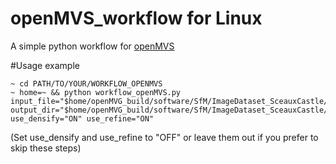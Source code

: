 # openMVS_workflow for Linux
A simple python workflow for [openMVS](https://github.com/cdcseacave/openMVS)

#Usage example
```
~ cd PATH/TO/YOUR/WORKFLOW_OPENMVS
~ home=~ && python workflow_openMVS.py input_file="$home/openMVG_build/software/SfM/ImageDataset_SceauxCastle/images_out/reconstruction_global/sfm_data.json" output_dir="$home/openMVG_build/software/SfM/ImageDataset_SceauxCastle/images_out/SVM_out/" use_densify="ON" use_refine="ON"
```

(Set use_densify and use_refine to "OFF" or leave them out if you prefer to skip these steps)
